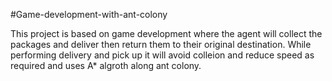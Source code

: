 #Game-development-with-ant-colony

This project is based on game development where the agent will collect the packages and deliver then return them to their original destination. While performing delivery and pick up it will avoid colleion and reduce speed as required and uses A* algroth along ant colony.
